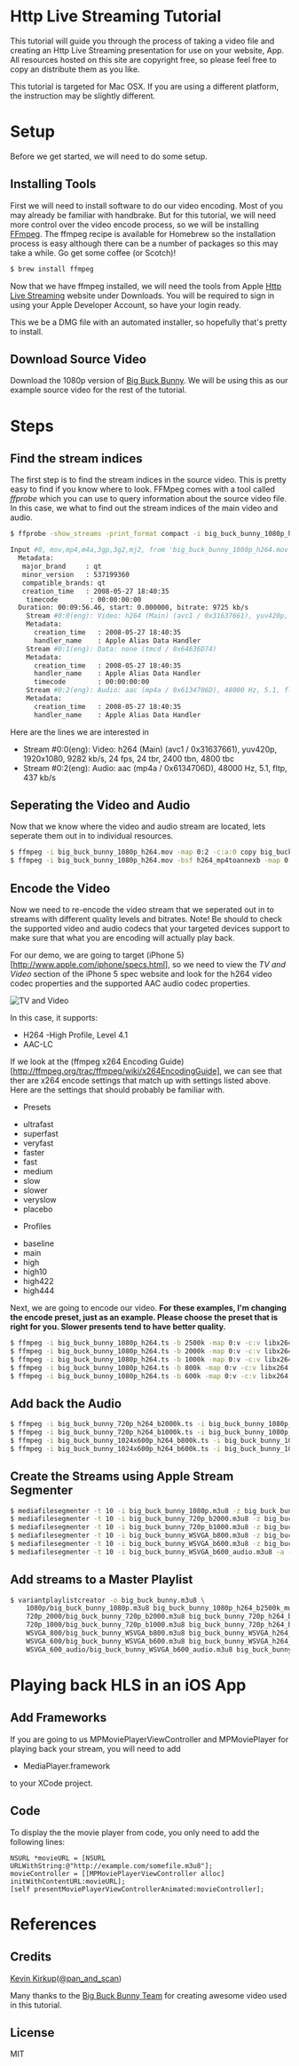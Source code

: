 # Http Live Streaming Tutorial

This tutorial will guide you through the process of taking a video file and creating an Http Live Streaming presentation for use on your website, App.
All resources hosted on this site are copyright free, so please feel free to copy an distribute them as you like.

This tutorial is targeted for Mac OSX. If you are using a different platform, the instruction may be slightly different.

# Setup

Before we get started, we will need to do some setup.

## Installing Tools

First we will need to install software to do our video encoding. Most of you may already be familiar with handbrake. But for this tutorial, we will need
more control over the video encode process, so we will be installing [FFmpeg](http://www.ffmpeg.org). The ffmpeg recipe is available for Homebrew so the
installation process is easy although there can be a number of packages so this may take a while. Go get some coffee (or Scotch)!

```bash
$ brew install ffmpeg
```


Now that we have ffmpeg installed, we will need the tools from Apple [Http Live Streaming](https://developer.apple.com/streaming/) website under Downloads.
You will be required to sign in using your Apple Developer Account, so have your login ready.

This we be a DMG file with an automated installer, so hopefully that's pretty to install.

## Download Source Video

Download the 1080p version of [Big Buck Bunny](http://mirrorblender.top-ix.org/peach/bigbuckbunny_movies/big_buck_bunny_1080p_h264.mov).
We will be using this as our example source video for the rest of the tutorial.

# Steps

## Find the stream indices

The first step is to find the stream indices in the source video. This is pretty easy to find if you know where to look.
FFMpeg comes with a tool called *ffprobe* which you can use to query information about the source video file.
In this case, we what to find out the stream indices of the main video and audio.

```bash
$ ffprobe -show_streams -print_format compact -i big_buck_bunny_1080p_h264.mov | awk 'BEGIN { FS = "|" }; { print $2, $3 }'
```

```bash
Input #0, mov,mp4,m4a,3gp,3g2,mj2, from 'big_buck_bunny_1080p_h264.mov':
  Metadata:
   major_brand     : qt
   minor_version   : 537199360
   compatible_brands: qt
   creation_time   : 2008-05-27 18:40:35
    timecode        : 00:00:00:00
  Duration: 00:09:56.46, start: 0.000000, bitrate: 9725 kb/s
    Stream #0:0(eng): Video: h264 (Main) (avc1 / 0x31637661), yuv420p, 1920x1080, 9282 kb/s, 24 fps, 24 tbr, 2400 tbn, 4800 tbc   <-- Video
    Metadata:
      creation_time   : 2008-05-27 18:40:35
      handler_name    : Apple Alias Data Handler
    Stream #0:1(eng): Data: none (tmcd / 0x64636D74)
    Metadata:
      creation_time   : 2008-05-27 18:40:35
      handler_name    : Apple Alias Data Handler
      timecode        : 00:00:00:00
    Stream #0:2(eng): Audio: aac (mp4a / 0x6134706D), 48000 Hz, 5.1, fltp, 437 kb/s    <-- Audio
    Metadata:
      creation_time   : 2008-05-27 18:40:35
      handler_name    : Apple Alias Data Handler
```

Here are the lines we are interested in
 * Stream #0:0(eng): Video: h264 (Main) (avc1 / 0x31637661), yuv420p, 1920x1080, 9282 kb/s, 24 fps, 24 tbr, 2400 tbn, 4800 tbc
 * Stream #0:2(eng): Audio: aac (mp4a / 0x6134706D), 48000 Hz, 5.1, fltp, 437 kb/s

## Seperating the Video and Audio

Now that we know where the video and audio stream are located, lets seperate them out in to individual resources.

```bash
$ ffmpeg -i big_buck_bunny_1080p_h264.mov -map 0:2 -c:a:0 copy big_buck_bunny_1080p_h264.aac
$ ffmpeg -i big_buck_bunny_1080p_h264.mov -bsf h264_mp4toannexb -map 0:0 -c:v:0 copy big_buck_bunny_1080p_h264.ts
```

## Encode the Video

Now we need to re-encode the video stream that we seperated out in to streams with different quality levels and bitrates.
Note! Be should to check the supported video and audio codecs that your targeted devices support to make sure that what you are encoding will actually play back.

For our demo, we are going to target (iPhone 5)[http://www.apple.com/iphone/specs.html], so we need to view the *TV and Video* section of the iPhone 5 spec website
and look for the h264 video codec properties and the supported AAC audio codec properties.

![TV and Video](images/iPhone_Device_Support.png)

In this case, it supports:

 * H264 -High Profile, Level 4.1
 * AAC-LC

If we look at the (ffmpeg x264 Encoding Guide)[http://ffmpeg.org/trac/ffmpeg/wiki/x264EncodingGuide], we can see that ther are x264 encode settings that match up
with settings listed above. Here are the settings that should probably be familiar with.

 * Presets

  - ultrafast
  - superfast
  - veryfast
  - faster
  - fast
  - medium
  - slow
  - slower
  - veryslow
  - placebo

 * Profiles

  - baseline
  - main
  - high
  - high10
  - high422
  - high444

Next, we are going to encode our video.
__For these examples, I'm changing the encode preset, just as an example. Please choose the preset that is right for you. Slower presents tend to have better quality.__

```bash
$ ffmpeg -i big_buck_bunny_1080p_h264.ts -b 2500k -map 0:v -c:v libx264 -preset veryslow -profile:v high -level 4.1 -s 1920x1080 big_buck_bunny_1080p_h264_b2500k.ts
$ ffmpeg -i big_buck_bunny_1080p_h264.ts -b 2000k -map 0:v -c:v libx264 -preset veryslow -profile:v high -level 4.1 -s 1280x720 big_buck_bunny_720p_h264_b2000k.ts
$ ffmpeg -i big_buck_bunny_1080p_h264.ts -b 1000k -map 0:v -c:v libx264 -preset medium -profile:v main -level 3.1 -s 1280x720 big_buck_bunny_720p_h264_b1000k.ts
$ ffmpeg -i big_buck_bunny_1080p_h264.ts -b 800k -map 0:v -c:v libx264 -preset medium -profile:v main -level 3.0 -s 1024x600 big_buck_bunny_1024x600p_h264_b800k.ts
$ ffmpeg -i big_buck_bunny_1080p_h264.ts -b 600k -map 0:v -c:v libx264 -preset fast -profile:v main -level 3.0 -s 1024x600 big_buck_bunny_1024x600p_h264_b600k.ts
```


## Add back the Audio

```bash
$ ffmpeg -i big_buck_bunny_720p_h264_b2000k.ts -i big_buck_bunny_1080p_h264.aac -c:v copy -c:a copy big_buck_bunny_720p_h264_b2000k_muxed.ts
$ ffmpeg -i big_buck_bunny_720p_h264_b1000k.ts -i big_buck_bunny_1080p_h264.aac -c:v copy -c:a copy big_buck_bunny_720p_h264_b1000k_muxed.ts
$ ffmpeg -i big_buck_bunny_1024x600p_h264_b800k.ts -i big_buck_bunny_1080p_h264.aac -c:v copy -c:a copy big_buck_bunny_1024x600p_h264_b800k_muxed.ts
$ ffmpeg -i big_buck_bunny_1024x600p_h264_b600k.ts -i big_buck_bunny_1080p_h264.aac -c:v copy -c:a copy big_buck_bunny_1024x600p_h264_b600k_muxed.ts
```

## Create the Streams using Apple Stream Segmenter

```bash
$ mediafilesegmenter -t 10 -i big_buck_bunny_1080p.m3u8 -z big_buck_bunny_1080p-iframe.m3u8 -I -f./1080p big_buck_bunny_1080p_h264_b2500k_muxed.ts
$ mediafilesegmenter -t 10 -i big_buck_bunny_720p_b2000.m3u8 -z big_buck_bunny_720p_b2000-iframe.m3u8 -I -f./720p_2000 big_buck_bunny_720p_h264_b2000k_muxed.ts
$ mediafilesegmenter -t 10 -i big_buck_bunny_720p_b1000.m3u8 -z big_buck_bunny_720p_b1000-iframe.m3u8 -I -f./720p_1000 big_buck_bunny_720p_h264_b1000k_muxed.ts
$ mediafilesegmenter -t 10 -i big_buck_bunny_WSVGA_b800.m3u8 -z big_buck_bunny_WSVGA_b800-iframe.m3u8 -I -f./WSVGA_800 big_buck_bunny_WSVGA_h264_b800k_muxed.ts
$ mediafilesegmenter -t 10 -i big_buck_bunny_WSVGA_b600.m3u8 -z big_buck_bunny_WSVGA_b600-iframe.m3u8 -I -f./WSVGA_600 big_buck_bunny_WSVGA_h264_b600k_muxed.ts
$ mediafilesegmenter -t 10 -i big_buck_bunny_WSVGA_b600_audio.m3u8 -a -I -f./WSVGA_600_audio big_buck_bunny_WSVGA_h264_b600k_muxed.ts
```

## Add streams to a Master Playlist

```bash
$ variantplaylistcreator -o big_buck_bunny.m3u8 \
    1080p/big_buck_bunny_1080p.m3u8 big_buck_bunny_1080p_h264_b2500k_muxed.plist -i 1080p/big_buck_bunny_1080p-iframe.m3u8 \
    720p_2000/big_buck_bunny_720p_b2000.m3u8 big_buck_bunny_720p_h264_b2000k_muxed.plist -i 720p_2000/big_buck_bunny_720p_b2000-iframe.m3u8 \
    720p_1000/big_buck_bunny_720p_b1000.m3u8 big_buck_bunny_720p_h264_b1000k_muxed.plist -i 720p_1000/big_buck_bunny_720p_b1000-iframe.m3u8 \
    WSVGA_800/big_buck_bunny_WSVGA_b800.m3u8 big_buck_bunny_WSVGA_h264_b800k_muxed.plist -i WSVGA_800/big_buck_bunny_WSVGA_b800-iframe.m3u8 \
    WSVGA_600/big_buck_bunny_WSVGA_b600.m3u8 big_buck_bunny_WSVGA_h264_b600k_muxed.plist -i WSVGA_600/big_buck_bunny_WSVGA_b600-iframe.m3u8 \
    WSVGA_600_audio/big_buck_bunny_WSVGA_b600_audio.m3u8 big_buck_bunny_WSVGA_h264_b600k_audio_muxed.plist
```

# Playing back HLS in an iOS App

## Add Frameworks

If you are going to us MPMoviePlayerViewController and MPMoviePlayer for playing back your stream, you will need to add

 * MediaPlayer.framework

to your XCode project.

## Code

To display the the movie player from code, you only need to add the following lines:

```objc
NSURL *movieURL = [NSURL URLWithString:@"http://example.com/somefile.m3u8"];
movieController = [[MPMoviePlayerViewController alloc] initWithContentURL:movieURL];
[self presentMoviePlayerViewControllerAnimated:movieController];
```

# References

## Credits

[Kevin Kirkup](https://github.com/kevinkirkup)([@pan_and_scan](http://twitter.com/pan_and_scan))

Many thanks to the [Big Buck Bunny Team](http://www.bigbuckbunny.org/index.php/the-team/) for creating awesome video used in this tutorial.

## License

MIT
